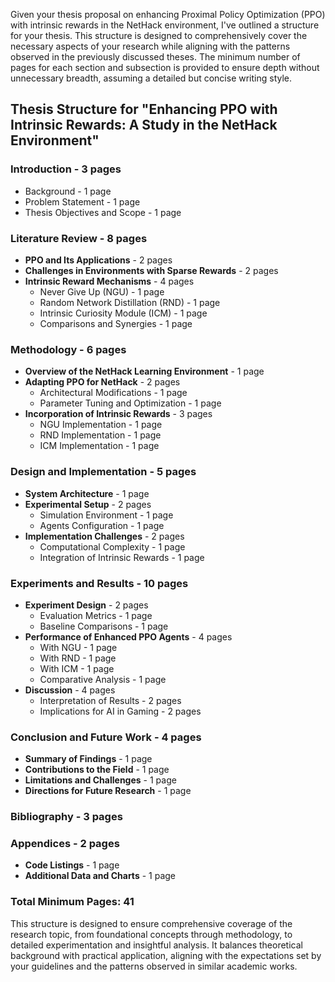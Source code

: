 Given your thesis proposal on enhancing Proximal Policy Optimization (PPO) with intrinsic rewards in the NetHack environment, I've outlined a structure for your thesis. This structure is designed to comprehensively cover the necessary aspects of your research while aligning with the patterns observed in the previously discussed theses. The minimum number of pages for each section and subsection is provided to ensure depth without unnecessary breadth, assuming a detailed but concise writing style.

## Thesis Structure for "Enhancing PPO with Intrinsic Rewards: A Study in the NetHack Environment"

### Introduction - 3 pages
- Background - 1 page
- Problem Statement - 1 page
- Thesis Objectives and Scope - 1 page

### Literature Review - 8 pages
- **PPO and Its Applications** - 2 pages
- **Challenges in Environments with Sparse Rewards** - 2 pages
- **Intrinsic Reward Mechanisms** - 4 pages
  - Never Give Up (NGU) - 1 page
  - Random Network Distillation (RND) - 1 page
  - Intrinsic Curiosity Module (ICM) - 1 page
  - Comparisons and Synergies - 1 page

### Methodology - 6 pages
- **Overview of the NetHack Learning Environment** - 1 page
- **Adapting PPO for NetHack** - 2 pages
  - Architectural Modifications - 1 page
  - Parameter Tuning and Optimization - 1 page
- **Incorporation of Intrinsic Rewards** - 3 pages
  - NGU Implementation - 1 page
  - RND Implementation - 1 page
  - ICM Implementation - 1 page

### Design and Implementation - 5 pages
- **System Architecture** - 1 page
- **Experimental Setup** - 2 pages
  - Simulation Environment - 1 page
  - Agents Configuration - 1 page
- **Implementation Challenges** - 2 pages
  - Computational Complexity - 1 page
  - Integration of Intrinsic Rewards - 1 page

### Experiments and Results - 10 pages
- **Experiment Design** - 2 pages
  - Evaluation Metrics - 1 page
  - Baseline Comparisons - 1 page
- **Performance of Enhanced PPO Agents** - 4 pages
  - With NGU - 1 page
  - With RND - 1 page
  - With ICM - 1 page
  - Comparative Analysis - 1 page
- **Discussion** - 4 pages
  - Interpretation of Results - 2 pages
  - Implications for AI in Gaming - 2 pages

### Conclusion and Future Work - 4 pages
- **Summary of Findings** - 1 page
- **Contributions to the Field** - 1 page
- **Limitations and Challenges** - 1 page
- **Directions for Future Research** - 1 page

### Bibliography - 3 pages

### Appendices - 2 pages
- **Code Listings** - 1 page
- **Additional Data and Charts** - 1 page

### Total Minimum Pages: 41

This structure is designed to ensure comprehensive coverage of the research topic, from foundational concepts through methodology, to detailed experimentation and insightful analysis. It balances theoretical background with practical application, aligning with the expectations set by your guidelines and the patterns observed in similar academic works.